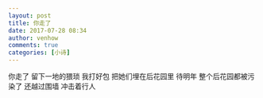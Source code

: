 ```yaml
---
layout: post
title: 你走了
date: 2017-07-28 08:34
author: venhow
comments: true
categories: [小诗]
---
```

你走了
留下一地的猥琐
我打好包
把她们埋在后花园里
待明年
整个后花园都被污染了
还越过围墙
冲击着行人
